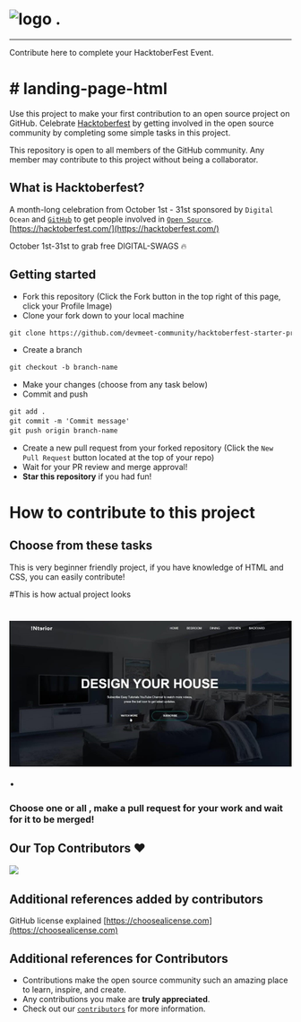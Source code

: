 
# <img width="600"  alt="logo" src="https://hacktoberfest.com/_next/static/media/logo-hacktoberfest--horizontal.ebc5fdc8.svg"> .




-----------------------------------------------------------------------------------------------------------------------------------------------------------

Contribute here to complete your HacktoberFest Event. 

# # landing-page-html

Use this project to make your first contribution to an open source project on GitHub.
Celebrate [Hacktoberfest](https://hacktoberfest.com/) by getting involved in the open source community by completing some simple tasks in this project.

This repository is open to all members of the GitHub community. Any member may contribute to this project without being a collaborator.

## What is Hacktoberfest?

A month-long celebration from October 1st - 31st sponsored by `Digital Ocean` and [`GitHub`](https://dev.to/this-is-learning/hacktoberfest-2022-is-almost-there-get-ready-4ifb) to get people involved in [`Open Source`](https://github.com/open-source). 
[https://hacktoberfest.com/](https://hacktoberfest.com/)

October 1st-31st to grab free DIGITAL-SWAGS 🔥


## Getting started

- Fork this repository (Click the Fork button in the top right of this page, click your Profile Image)
- Clone your fork down to your local machine

```markdown
git clone https://github.com/devmeet-community/hacktoberfest-starter-project.git
```

- Create a branch

```markdown
git checkout -b branch-name
```

- Make your changes (choose from any task below)
- Commit and push

```markdown
git add .
git commit -m 'Commit message'
git push origin branch-name
```

- Create a new pull request from your forked repository (Click the `New Pull Request` button located at the top of your repo)
- Wait for your PR review and merge approval!
- **Star this repository** if you had fun!

# How to contribute to this project

## Choose from these tasks

This is very beginner friendly project, if you have knowledge of HTML and CSS, you can easily contribute!

#This is how actual project looks
# <img width="600"  alt="logo" src="https://github.com/devmeet-community/landing-page-html/blob/main/Picture.jpg"> .

### Choose one or all , make a pull request for your work and wait for it to be merged!

## Our Top Contributors ♥️

<a href="https://github.com/devmeet-community/hacktoberfest-starter-project/graphs/contributors">
  <img src="https://contrib.rocks/image?repo=devmeet-community/hacktoberfest-starter-project" />
</a>

## Additional references added by contributors

GitHub license explained [https://choosealicense.com](https://choosealicense.com)

## Additional references for Contributors
- Contributions make the open source community such an amazing place to learn, inspire, and create.
- Any contributions you make are **truly appreciated**.
- Check out our [`contributors`](./CONTRIBUTING.md) for more information.

